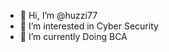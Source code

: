 - 👋 Hi, I’m @huzzi77
- 👀 I’m interested in Cyber Security
- 🌱 I’m currently Doing BCA

<!---
huzzi77/huzzi77 is a ✨ special ✨ repository because its `README.md` (this file) appears on your GitHub profile.
You can click the Preview link to take a look at your changes.
--->
